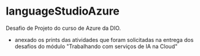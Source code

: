 # languageStudioAzure
Desafio de Projeto do curso de Azure da DIO.
- anexado os prints das atividades que foram solicitadas na entrega dos desafios do módulo "Trabalhando com serviços de IA na Cloud"
